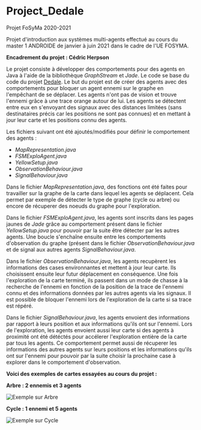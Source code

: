 # Project_Dedale

Projet FoSyMa 2020-2021

Projet d'introduction aux systèmes multi-agents effectué au cours du master 1 ANDROIDE de janvier à juin 2021 dans le cadre de l'UE FOSYMA.

**Encadrement du projet : Cédric Herpson**

Le projet consiste à développer des comportements pour des agents en Java à l'aide de la bibliothèque _GraphStream_ et _Jade_.
Le code se base du code du projet [Dedale](dedale.gitlab.io/). Le but du projet est de créer des agents avec des comportements pour bloquer un agent ennemi sur le graphe en l'empêchant de se déplacer. Les agents n'ont pas de vision et trouve l'ennemi grâce à une trace orange autour de lui. Les agents se détectent entre eux en s'envoyant des signaux avec des distances limitées (sans destinataires précis car les positions ne sont pas connues) et en mettant à jour leur carte et les positions connu des agents.

Les fichiers suivant ont été ajoutés/modifiés pour définir le comportement des agents :
- *MapRepresentation.java*
- *FSMExploAgent.java*
- *YellowSetup.java*
- *ObservationBehaviour.java*
- *SignalBehaviour.java*

Dans le fichier *MapRepresentation.java*, des fonctions ont été faites pour travailler sur la graphe de la carte dans lequel les agents se déplacent. Cela permet par exemple de détecter le type de graphe (cycle ou arbre) ou encore de récuperer des noeuds du graphe pour l'exploration.

Dans le fichier *FSMExploAgent.java*, les agents sont inscrits dans les pages jaunes de _Jade_ grâce au comportement présent dans le fichier *YellowSetup.java* pour pouvoir par la suite être détecter par les autres agents. Une boucle s'enchaîne ensuite entre les comportements d'observation du graphe (présent dans le fichier *ObservationBehaviour.java* et de signal aux autres agents *SignalBehaviour.java*.

Dans le fichier *ObservationBehaviour.java*, les agents recupèrent les informations des cases environnantes et mettent à jour leur carte. Ils choisissent ensuite leur futur déplacement en conséquence. Une fois l'exploration de la carte terminé, ils passent dans un mode de chasse à la recherche de l'ennemi en fonction de la position de la trace de l'ennemi connu et des informations données par les autres agents via les signaux. Il est possible de bloquer l'ennemi lors de l'exploration de la carte si sa trace est répéré.

Dans le fichier *SignalBehaviour.java*, les agents envoient des informations par rapport à leurs position et aux informations qu'ils ont sur l'ennemi. Lors de l'exploration, les agents envoient aussi leur carte si des agents à proximité ont été détéctés pour accélerer l'exploration entière de la carte par tous les agents. Ce comportement permet aussi de récuperer les informations des autres agents sur leurs positions et les informations qu'ils ont sur l'ennemi pour pouvoir par la suite choisir la prochaine case à explorer dans le comportement d'observation.

**Voici des exemples de cartes essayées au cours du projet :**

**Arbre : 2 ennemis et 3 agents**

![Exemple sur Arbre]()

**Cycle : 1 ennemi et 5 agents**

![Exemple sur Cycle]()
